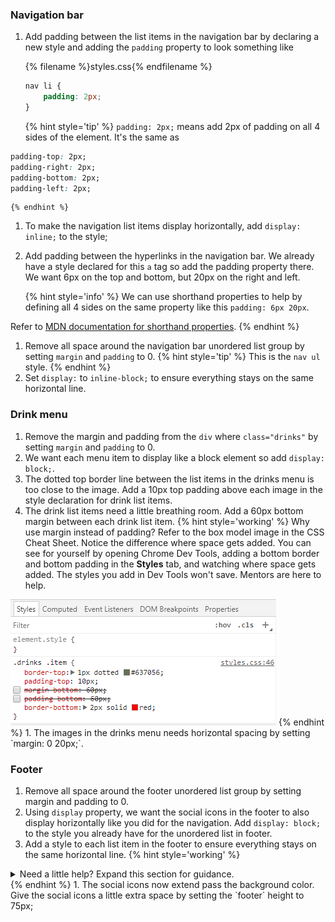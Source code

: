 ### Navigation bar
1. Add padding between the list items in the navigation bar by declaring a new style and adding the `padding` property to look something like
    
    {% filename %}styles.css{% endfilename %}
    ```css
    nav li {
        padding: 2px;
    }
    ```
    {% hint style='tip' %}
`padding: 2px;` means add 2px of padding on all 4 sides of the element. It's the same as 
```css
padding-top: 2px;
padding-right: 2px;
padding-bottom: 2px;
padding-left: 2px;
```
    {% endhint %}
1. To make the navigation list items display horizontally, add `display: inline;` to the style;
1. Add padding between the hyperlinks in the navigation bar. We already have a style declared for this `a` tag so add the padding property there. We want 6px on the top and bottom, but 20px on the right and left. 

    {% hint style='info' %}
We can use shorthand properties to help by defining all 4 sides on the same property like this `padding: 6px 20px`. 

Refer to [MDN documentation for shorthand properties](https://developer.mozilla.org/en-US/docs/Web/CSS/Shorthand_properties).
    {% endhint %}

1. Remove all space around the navigation bar unordered list group by setting `margin` and `padding` to 0.
    {% hint style='tip' %}
This is the `nav ul` style.
    {% endhint %}
1. Set `display:` to `inline-block;` to ensure everything stays on the same horizontal line. 

### Drink menu
1. Remove the margin and padding from the `div` where `class="drinks"` by setting `margin` and `padding` to 0.
1. We want each menu item to display like a block element so add `display: block;`.
1. The dotted top border line between the list items in the drinks menu is too close to the image. Add a 10px top padding above each image in the style declaration for drink list items.
1. The drink list items need a little breathing room. Add a 60px bottom margin between each drink list item.
    {% hint style='working' %}
Why use margin instead of padding? Refer to the box model image in the CSS Cheat Sheet. Notice the difference where space gets added. You can see for yourself by opening Chrome Dev Tools, adding a bottom border and bottom padding in the **Styles** tab, and watching where space gets added. The styles you add in Dev Tools won't save. Mentors are here to help.  
<img src="./images/padding-vs-margin.png">
    {% endhint %}
1. The images in the drinks menu needs horizontal spacing by setting `margin: 0 20px;`.

### Footer
1. Remove all space around the footer unordered list group by setting margin and padding to 0.
1. Using `display` property, we want the social icons in the footer to also display horizontally like you did for the navigation. Add `display: block;` to the style you already have for the unordered list in footer. 
1. Add a style to each list item in the footer to ensure everything stays on the same horizontal line.
    {% hint style='working' %}
<details>
<summary>
Need a little help? Expand this section for guidance. 
</summary>
Declare a style for the "li" tag within "footer" and add "display: inline-block;". 
</details>
   {% endhint %}
1. The social icons now extend pass the background color. Give the social icons a little extra space by setting the `footer` height to 75px;
